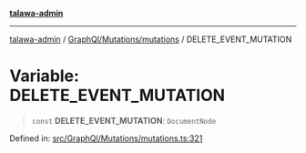 [**talawa-admin**](../../../../README.md)

***

[talawa-admin](../../../../README.md) / [GraphQl/Mutations/mutations](../README.md) / DELETE\_EVENT\_MUTATION

# Variable: DELETE\_EVENT\_MUTATION

> `const` **DELETE\_EVENT\_MUTATION**: `DocumentNode`

Defined in: [src/GraphQl/Mutations/mutations.ts:321](https://github.com/bint-Eve/talawa-admin/blob/3ea1bc8148fd1f2efa92a17958ea5a5df0d9cc86/src/GraphQl/Mutations/mutations.ts#L321)

